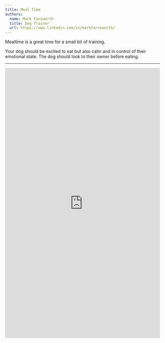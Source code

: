 ```yaml
---
title: Meal Time
authors:
  name: Mark Fansworth
  title: Dog Trainer
  url: https://www.linkedin.com/in/markfarnsworth/
---
```

Mealtime is a great time for a small bit of training.

Your dog should be excited to eat but also calm and in control of their
emotional state. The dog should look to their owner before eating.

<hr/>

<iframe
allowfullscreen
frameborder="0"
height="881"
src="https://www.youtube.com/embed/n1Q4bs5O904?rel=0"
title="Meal time"
width="100%"
/>

